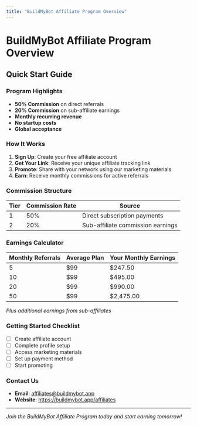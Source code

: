 ```yaml
---
title: "BuildMyBot Affiliate Program Overview"
---
```


# BuildMyBot Affiliate Program Overview

## Quick Start Guide

### Program Highlights
- **50% Commission** on direct referrals
- **20% Commission** on sub-affiliate earnings
- **Monthly recurring revenue**
- **No startup costs**
- **Global acceptance**

### How It Works
1. **Sign Up**: Create your free affiliate account
2. **Get Your Link**: Receive your unique affiliate tracking link
3. **Promote**: Share with your network using our marketing materials
4. **Earn**: Receive monthly commissions for active referrals

### Commission Structure

| Tier | Commission Rate | Source |
|------|----------------|--------|
| 1 | 50% | Direct subscription payments |
| 2 | 20% | Sub-affiliate commission earnings |

### Earnings Calculator

| Monthly Referrals | Average Plan | Your Monthly Earnings |
|-------------------|--------------|----------------------|
| 5 | $99 | $247.50 |
| 10 | $99 | $495.00 |
| 20 | $99 | $990.00 |
| 50 | $99 | $2,475.00 |

*Plus additional earnings from sub-affiliates*

### Getting Started Checklist

- [ ] Create affiliate account
- [ ] Complete profile setup
- [ ] Access marketing materials
- [ ] Set up payment method
- [ ] Start promoting

### Contact Us
- **Email**: affiliates@buildmybot.app
- **Website**: https://buildmybot.app/affiliates

---

*Join the BuildMyBot Affiliate Program today and start earning tomorrow!*